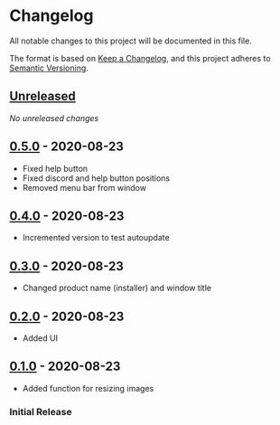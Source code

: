 # Changelog
All notable changes to this project will be documented in this file.

The format is based on [Keep a Changelog](https://keepachangelog.com/en/1.0.0/),
and this project adheres to [Semantic Versioning](https://semver.org/spec/v2.0.0.html).

## [Unreleased]
_No unreleased changes_

## [0.5.0] - 2020-08-23
- Fixed help button
- Fixed discord and help button positions
- Removed menu bar from window

## [0.4.0] - 2020-08-23
- Incremented version to test autoupdate

## [0.3.0] - 2020-08-23
- Changed product name (installer) and window title

## [0.2.0] - 2020-08-23
- Added UI 

## [0.1.0] - 2020-08-23
- Added function for resizing images

### Initial Release

[0.5.0]: https://github.com/VariXx/emote-resizer/tree/v0.5.0
[0.4.0]: https://github.com/VariXx/emote-resizer/tree/v0.4.0
[0.3.0]: https://github.com/VariXx/emote-resizer/tree/v0.3.0
[0.2.0]: https://github.com/VariXx/emote-resizer/tree/v0.2.0
[0.1.0]: https://github.com/VariXx/emote-resizer/tree/v0.1.0
[Unreleased]: https://github.com/VariXx/emote-resizer/compare/v0.5.0...master
